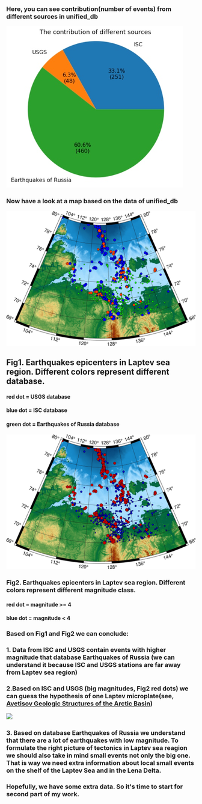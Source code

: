### Here, you can see contribution(number of events) from different sources in unified_db

<img src='https://github.com/thesashanextdoor/Laptev_Sea/blob/master/images/contribution_of_sources_unified_db.jpg'>


### Now have a look at a map based on the data of unified_db

<img src='https://github.com/thesashanextdoor/Laptev_Sea/blob/master/images/conic_dist_3dbclass_unified_db.jpg'>

## Fig1. Earthquakes epicenters in Laptev sea region. Different colors represent different database.
#### red dot = USGS database
#### blue dot = ISC database
#### green dot = Earthquakes of Russia database

<img src='https://github.com/thesashanextdoor/Laptev_Sea/blob/master/images/conic_dist_2magclass_unified_bd.jpg'>

### Fig2. Earthquakes epicenters in Laptev sea region. Different colors represent  different magnitude class.
#### red dot = magnitude >= 4
#### blue dot = magnitude < 4


### Based on Fig1 and Fig2 we can conclude:
### 1. Data from ISC and USGS contain events with higher magnitude that database Earthquakes of Russia (we can understand it because ISC and USGS stations are far away from Laptev sea region)
### 2.Based on ISC and USGS (big magnitudes, Fig2 red dots) we can guess the hypothesis of one Laptev microplate(see, [Avetisov Geologic Structures of the Arctic Basin](https://books.google.ru/books?id=-s1fDwAAQBAJ&pg=PA53&lpg=PA53&dq=avetisov+epicenters+++laptev+sea&source=bl&ots=G8iMRy06n8&sig=ACfU3U25rDyf6aUmV7EwaYF79nVd5bFD9w&hl=ru&sa=X&ved=2ahUKEwjyk5CA55PqAhUItosKHdZnCc8Q6AEwBHoECAkQAQ#v=onepage&q=avetisov%20epicenters%20%20%20laptev%20sea&f=false))
<img src='http://www.evgengusev.narod.ru/laptev/av-1.jpg'>

### 3. Based on database Earthquakes of Russia we understand that there are a lot of earthquakes with low magnitude. To formulate the right picture of tectonics in Laptev sea reagion we should also take in mind small events not only the big one. That is way we need extra information about local small events on the shelf of the Laptev Sea and in the Lena Delta.


### Hopefully, we have some extra data. So it's time to start for second part of my work.
